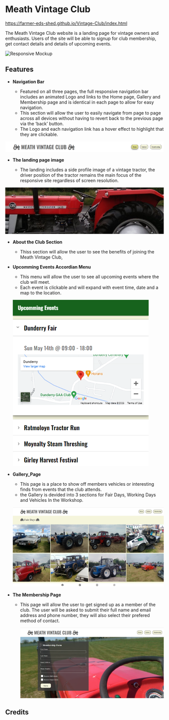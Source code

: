 # Meath Vintage Club 

https://farmer-eds-shed.github.io/Vintage-Club/index.html

The Meath Vintage Club website is a landing page for vintage owners and enthusiasts.
Users of the site will be able to signup for club membership, get contact details and details of upcoming events.

![Responsive Mockup](https://farmer-eds-shed.github.io/Vintage-Club/media/responsive-site.png)

## Features

- __Navigation Bar__

  - Featured on all three pages, the full responsive navigation bar includes an animated Logo and links to the Home page, Gallery and Membership page and is identical in each page to allow for easy navigation.
  - This section will allow the user to easily navigate from page to page across all devices without having to revert back to the previous page via the ‘back’ button.
  - The Logo and each navigation link has a hover effect to highlight that they are clickable.
  
![Navigation Bar](https://github.com/Farmer-Eds-Shed/Vintage-Club/blob/main/media/navigation-bar.png)

- __The landing page image__

  - The landing includes a side profile image of a vintage tractor, the driver position of the tractor remains the main focus of the responsive site regardless of screen resolution.
  
![135 Side Profile](https://github.com/Farmer-Eds-Shed/Vintage-Club/blob/main/media/135-side-profile.png)


- __About the Club Section__

  - Thiss section will allow the user to see the benefits of joining the Meath Vintage Club,  
 
 - __Upcomming Events Accordian Menu__
  
    - This menu will allow the user to see all upcoming events where the club will meet.
    - Each event is clickable and will expand with event time, date and a map to the location.
    
    ![accordian menu](https://github.com/Farmer-Eds-Shed/Vintage-Club/blob/main/media/accordian-menu.png)

- __Gallery_Page__
    
    - This page is a place to show off members vehicles or interesting finds from events that the club attends.
    - the Gallery is devided into 3 sections for Fair Days, Working Days and Vehicles In the Workshop.
      
    ![gallery page](https://github.com/Farmer-Eds-Shed/Vintage-Club/blob/main/media/Gallery.png)

- __The Membership Page__

  - This page will allow the user to get signed up as a member of the club. The user will be asked to submit their full name and email address and phone number, they will also select their prefered method of contact.

    ![membership page](https://github.com/Farmer-Eds-Shed/Vintage-Club/blob/main/media/membership.png)

## Credits
